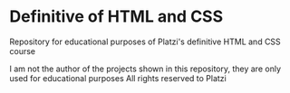 # Definitive of HTML and CSS
Repository for educational purposes of Platzi's definitive HTML and CSS course

I am not the author of the projects shown in this repository, they are only used for educational purposes
All rights reserved to Platzi

